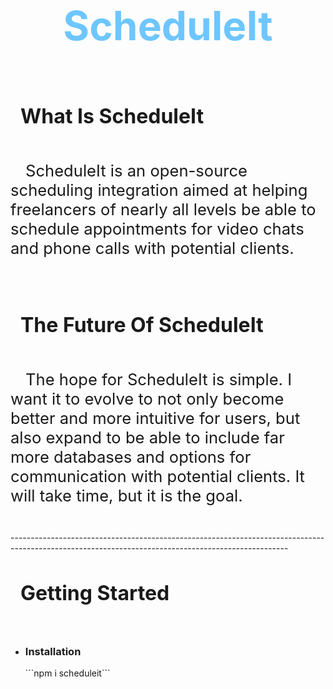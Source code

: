 <div style="height: max-content; width: 100%; display: flex; flex-flow: column nowrap; justify-content: flex-start; align-items: center" align="center">
    <h1 align='center' style="font-size: 4rem; font-weight: bold; color: rgb(110,198,255);">ScheduleIt</h1>

</div>
<div style="height: max-content; width: 100%; display: flex; flex-flow: column nowrap; justify-content: flex-start; align-items: flex-start" align="left">
    <h2 style='font-size: 2rem; text-indent: 1rem;'>What Is ScheduleIt</h2>
    <p style='font-size: 1.6rem; text-indent: 1.5rem;'>ScheduleIt is an open-source scheduling integration aimed at helping freelancers of nearly all levels be able to schedule appointments for video chats and phone calls with potential clients.</p>
    <br>
    <h2 style='font-size: 2rem; text-indent: 1rem;'>The Future Of ScheduleIt</h2>
    <p style='font-size: 1.6rem; text-indent: 1.5rem;'>The hope for ScheduleIt is simple.  I want it to evolve to not only become better and more intuitive for users, but also expand to be able to include far more databases and options for communication with potential clients.  It will take time, but it is the goal.</p>
    <br>
    ---------------------------------------------------------------------------------------------------------------------------------------------------
    <br>
    <h2 style='font-size: 2rem; text-indent: 1rem;'>Getting Started</h2>
        <ul>
            <li>
                <h3>Installation</h3>
                <p>```npm i scheduleit```</p>
            </li>
        </ul>

</div>
